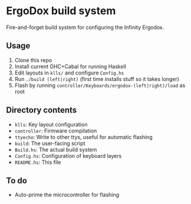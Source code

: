 ErgoDox build system
====================

Fire-and-forget build system for configuring the Infinity Ergodox.



Usage
-----

1. Clone this repo
2. Install current GHC+Cabal for running Haskell
3. Edit layouts in `klls/` and configure `Config.hs`
4. Run `./build (left|right)` (first time installs stuff so it takes longer)
5. Flash by running `controller/Keyboards/ergodox-(left|right)/load` as root

Directory contents
------------------

- `klls`: Key layout configuration
- `controller`: Firmware compilation
- `ttyecho`: Write to other ttys, useful for automatic flashing
- `build`: The user-facing script
- `Build.hs`: The actual build system
- `Config.hs`: Configuration of keyboard layers
- `README.hs`: This file

To do
-----

- Auto-prime the microcontroller for flashing
